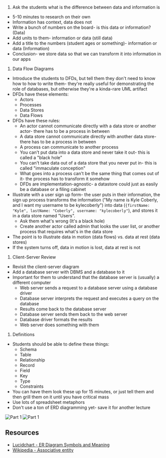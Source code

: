 1. Ask the students what is the difference between data and information is
  * 5-10 minutes to research on their own
  * Information has context, data does not
  * Write a bunch of numbers on the board- is this data or information? (Data)
  * Add units to them- information or data (still data)
  * Add a title to the numbers (student ages or something)- information or data (Information)
  * Conclusion- we store data so that we can transform it into information in our apps
1. Data Flow Diagrams
  * Introduce the students to DFDs, but tell them they don't need to know how to how to write them- they're really useful for demonstrating the role of databases, but otherwise they're a kinda-rare UML artifact
  * DFDs have these elements:
    * Actors
    * Processes
    * Data Stores
    * Data Flows
  * DFDs have these rules:
    * An actor cannot communicate directly with a data store or another actor- there has to be a process in between
    * A data store cannot communicate directly with another data store- there has to be a process in between
    * A process can communicate to another process
    * You can't put data into a data store and never take it out- this is called a "black hole"
    * You can't take data out of a data store that you never put in- this is called "immaculate conception"
    * What goes into a process can't be the same thing that comes out of it- the process has to transform it somehow
    * DFDs are implementation-agnostic- a datastore could just as easily be a database or a filing cabinet
  * Illustrate with a user sign up form- the user puts in their information, the sign up process transforms the information ("My name is Kyle Coberly, and I want my username to be kylecoberly") into data (`{firstName: "Kyle", lastName: "Coberly", username: "kylecoberly"`), and stores it in a data store named "Users".
    * Ask them what's wrong (It's a black hole)
    * Create another actor called admin that looks the user list, or another process that requires what's in the data store
  * The point is to illustrate data in motion (data flows) vs. data at rest (data stores)
  * If the system turns off, data in motion is lost, data at rest is not
1. Client-Server Review
  * Revisit the client-server diagram
  * Add a database server with DBMS and a database to it
  * Important for them to understand that the database server is (usually) a different computer
    * Web server sends a request to a database server using a database driver
    * Database server interprets the request and executes a query on the database
    * Results come back to the database server
    * Database server sends them back to the web server
    * Database driver formats the results
    * Web server does something with them
1. Definitions
  * Students should be able to define these things:
    * Schema
    * Table
    * Relationship
    * Record
    * Field
    * Key
    * Type
    * Constraints
  * You can have them look these up for 15 minutes, or just tell them and then grill them on it until you have critical mass
  * Use lots of spreadsheet metaphors
  * Don't use a ton of ERD diagramming yet- save it for another lecture

![Part 1](https://s3-us-west-2.amazonaws.com/assessment-images/misc/intro-to-data-part-1.jpg)
![Part 1](https://s3-us-west-2.amazonaws.com/assessment-images/misc/intro-to-data-part-2.jpg)

## Resources

- [Lucidchart - ER Diagram Symbols and Meaning](https://www.lucidchart.com/pages/ER-diagram-symbols-and-meaning)
- [Wikipedia - Associative entity](https://en.wikipedia.org/wiki/Associative_entity)
